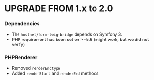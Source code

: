 UPGRADE FROM 1.x to 2.0
=======================

### Dependencies

 * The `hostnet/form-twig-bridge` depends on Symfony 3.
 * PHP requirement has been set on >=5.6 (might work, but we did not verify)

### PHPRenderer

 * Removed `renderEnctype`
 * Added `renderStart` and `renderEnd` methods
